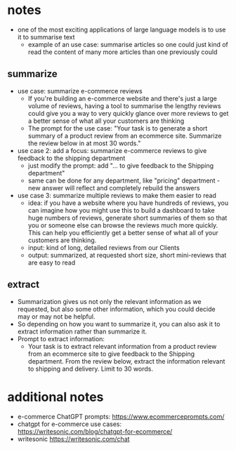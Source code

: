 # notes
- one of the most exciting applications of large language models is to use it to summarise text
    - example of an use case: summarise articles so one could just kind of read the content of many more articles than one previously could

## summarize
- use case: summarize e-commerce reviews
    - If you're building an e-commerce website and there's just a large volume of reviews, having a tool to summarise the lengthy reviews could give you a way to very quickly glance over more reviews to get a better sense of what all your customers are thinking
    - The prompt for the use case: "Your task is to generate a short summary of a product review from an ecommerce site. Summarize the review below in at most 30 words."
- use case 2: add a focus: summarize e-commerce reviews to give feedback to the shipping department
    - just modify the prompt: add "... to give feedback to the Shipping department"
    - same can be done for any department, like "pricing" department - new answer will reflect and completely rebuild the answers
- use case 3: summarize multiple reviews to make them easier to read
    - idea: if you have a website where you have hundreds of reviews, you can imagine how you might use this to build a dashboard to take huge numbers of reviews, generate short summaries of them so that you or someone else can browse the reviews much more quickly. This can help you efficiently get a better sense of what all of your customers are thinking. 
    - input: kind of long, detailed reviews from our Clients
    - output: summarized, at requested short size, short mini-reviews that are easy to read
    

## extract
- Summarization gives us not only the relevant information as we requested, but also some other information, which you could decide may or may not be helpful.
- So depending on how you want to summarize it, you can also ask it to extract information rather than summarize it.
- Prompt to extract information:
    - Your task is to extract relevant information from a product review from an ecommerce site to give feedback to the Shipping department. From the review below, extract the information relevant to shipping and delivery. Limit to 30 words. 

# additional notes
- e-commerce ChatGPT prompts: https://www.ecommerceprompts.com/
- chatgpt for e-commerce use cases: https://writesonic.com/blog/chatgpt-for-ecommerce/
- writesonic https://writesonic.com/chat
